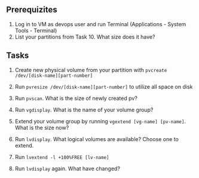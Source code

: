 ## Prerequizites
1. Log in to VM as devops user and run Terminal (Applications - System Tools - Terminal)
2. List your partitions from Task 10. What size does it have?

## Tasks

1. Create new physical volume from your partition with `pvcreate /dev/[disk-name][part-number]`

2. Run `pvresize /dev/[disk-name][part-number]` to utilize all space on disk

3. Run `pvscan`. What is the size of newly created pv?

4. Run `vgdisplay`. What is the name of your volume group?

5. Extend your volume group by running `vgextend [vg-name] [pv-name]`. What is the size now?

6. Run `lvdisplay`. What logical volumes are available? Choose one to extend.

7. Run `lvextend -l +100%FREE [lv-name]`

8. Run `lvdisplay` again. What have changed?

